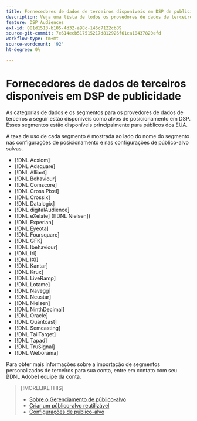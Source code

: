 ```yaml
---
title: Fornecedores de dados de terceiros disponíveis em DSP de publicidade
description: Veja uma lista de todos os provedores de dados de terceiros disponíveis.
feature: DSP Audiences
exl-id: 081d1513-b105-4d32-a98c-145c7122cb89
source-git-commit: 7e614ecb517515217d812926f61ca10437820efd
workflow-type: tm+mt
source-wordcount: '92'
ht-degree: 0%

---
```


<!-- feature: audiences -->

# Fornecedores de dados de terceiros disponíveis em DSP de publicidade

As categorias de dados e os segmentos para os provedores de dados de terceiros a seguir estão disponíveis como alvos de posicionamento em DSP. Esses segmentos estão disponíveis principalmente para públicos dos EUA.

A taxa de uso de cada segmento é mostrada ao lado do nome do segmento nas configurações de posicionamento e nas configurações de público-alvo salvas.

* [!DNL Acxiom]
* [!DNL Adsquare]
* [!DNL Alliant]
* [!DNL Behaviour]
* [!DNL Comscore]
* [!DNL Cross Pixel]
* [!DNL Crossix]
* [!DNL Datalogix]
* [!DNL digitalAudience]
* [!DNL eXelate] ([!DNL Nielsen])
* [!DNL Experian]
* [!DNL Eyeota]
* [!DNL Foursquare]
* [!DNL GFK]
* [!DNL Ibehaviour]
* [!DNL Iri]
* [!DNL IXI]
* [!DNL Kantar]
* [!DNL Krux]
* [!DNL LiveRamp]
* [!DNL Lotame]
* [!DNL Navegg]
* [!DNL Neustar]
* [!DNL Nielsen]
* [!DNL NinthDecimal]
* [!DNL Oracle]
* [!DNL Quantcast]
* [!DNL Semcasting]
* [!DNL TailTarget]
* [!DNL Tapad]
* [!DNL TruSignal]
* [!DNL Weborama]

Para obter mais informações sobre a importação de segmentos personalizados de terceiros para sua conta, entre em contato com seu [!DNL Adobe] equipe da conta.

>[!MORELIKETHIS]
>
>* [Sobre o Gerenciamento de público-alvo](audience-about.md)
>* [Criar um público-alvo reutilizável](reusable-audience-create.md)
>* [Configurações de público-alvo](audience-settings.md)

